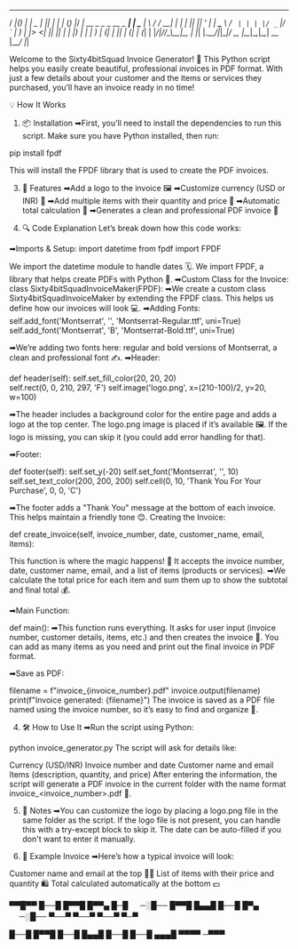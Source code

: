    ____  _      _         _  _   _     _ _   ____                        _ 
  / ___|(_)_  _| |_ _   _| || | | |__ (_) |_/ ___|  __ _ _   _  __ _  __| |
  \___ \| \ \/ / __| | | | || |_| '_ \| | __\___ \ / _` | | | |/ _` |/ _` |
   ___) | |>  <| |_| |_| |__   _| |_) | | |_ ___) | (_| | |_| | (_| | (_| |
  |____/|_/_/\_\\__|\__, |  |_| |_.__/|_|\__|____/ \__, |\__,_|\__,_|\__,_|
 __             |___/                             |_|                  

 
Welcome to the Sixty4bitSquad Invoice Generator! 🎉 This Python script helps you easily create beautiful, professional invoices in PDF format. With just a few details about your customer and the items or services they purchased, you’ll have an invoice ready in no time!

💡 How It Works
1. 📦 Installation
➡First, you'll need to install the dependencies to run this script. Make sure you have Python installed, then run:

pip install fpdf

This will install the FPDF library that is used to create the PDF invoices.

3. 🚀 Features
➡Add a logo to the invoice 🖼️
➡Customize currency (USD or INR) 💸
➡Add multiple items with their quantity and price 🛒
➡Automatic total calculation 🔢
➡Generates a clean and professional PDF invoice 📄

4. 🔍 Code Explanation
Let’s break down how this code works:

➡Imports & Setup: import datetime
from fpdf import FPDF

We import the datetime module to handle dates 🗓️.
We import FPDF, a library that helps create PDFs with Python 📄.
➡Custom Class for the Invoice: class Sixty4bitSquadInvoiceMaker(FPDF):
➡We create a custom class Sixty4bitSquadInvoiceMaker by extending the FPDF class. This helps us define how our invoices will look 💻.
➡Adding Fonts: self.add_font('Montserrat', '', 'Montserrat-Regular.ttf', uni=True)
self.add_font('Montserrat', 'B', 'Montserrat-Bold.ttf', uni=True)

➡We’re adding two fonts here: regular and bold versions of Montserrat, a clean and professional font ✍️.
➡Header:

def header(self):
    self.set_fill_color(20, 20, 20)  
    self.rect(0, 0, 210, 297, 'F')
    self.image('logo.png', x=(210-100)/2, y=20, w=100)
    
➡The header includes a background color for the entire page and adds a logo at the top center. The logo.png image is placed if it’s available 🖼️.
If the logo is missing, you can skip it (you could add error handling for that).

➡Footer:

def footer(self):
    self.set_y(-20)
    self.set_font('Montserrat', '', 10)
    self.set_text_color(200, 200, 200)
    self.cell(0, 10, 'Thank You For Your Purchase', 0, 0, 'C')
    
➡The footer adds a "Thank You" message at the bottom of each invoice. This helps maintain a friendly tone 😊.
Creating the Invoice:


def create_invoice(self, invoice_number, date, customer_name, email, items):

This function is where the magic happens! 💫
It accepts the invoice number, date, customer name, email, and a list of items (products or services).
➡We calculate the total price for each item and sum them up to show the subtotal and final total 💰.

➡Main Function:

def main():
➡This function runs everything. It asks for user input (invoice number, customer details, items, etc.) and then creates the invoice 🎯.
You can add as many items as you need and print out the final invoice in PDF format.


➡Save as PDF:

filename = f"invoice_{invoice_number}.pdf"
invoice.output(filename)
print(f"Invoice generated: {filename}")
The invoice is saved as a PDF file named using the invoice number, so it’s easy to find and organize 📂.


4. 🛠️ How to Use It
➡Run the script using Python:

python invoice_generator.py
The script will ask for details like:

Currency (USD/INR)
Invoice number and date
Customer name and email
Items (description, quantity, and price)
After entering the information, the script will generate a PDF invoice in the current folder with the name format invoice_<invoice_number>.pdf 📄.

5. 📝 Notes
➡You can customize the logo by placing a logo.png file in the same folder as the script. If the logo file is not present, you can handle this with a try-except block to skip it.
The date can be auto-filled if you don't want to enter it manually.

7. 🌟 Example Invoice
➡Here’s how a typical invoice will look:

Customer name and email at the top 🧑‍💼
List of items with their price and quantity 🛍️
Total calculated automatically at the bottom 💵

▀▀█▀▀ █──█ █▀▀█ █▀▀▄ █─█ 　 
─░█── █▀▀█ █▄▄█ █──█ █▀▄ 　 
─░█── ▀──▀ ▀──▀ ▀──▀ ▀─▀ 　 

█──█ █▀▀█ █──█ 
█▄▄█ █──█ █──█ 
▄▄▄█ ▀▀▀▀ ─▀▀▀
            
